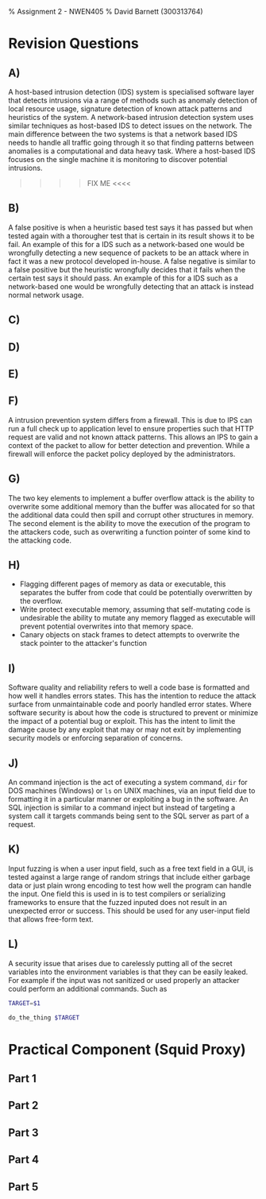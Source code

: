 % Assignment 2 - NWEN405
% David Barnett (300313764)

# Revision Questions

## A)

A host-based intrusion detection (IDS) system is specialised software layer that detects
intrusions via a range of methods such as anomaly detection of local resource usage,
signature detection of known attack patterns and heuristics of the system.
A network-based intrusion detection system uses similar techniques as host-based IDS to
detect issues on the network. 
The main difference between the two systems is that a network based IDS needs
to handle all traffic going through it so that finding patterns between anomalies 
is a computational and data heavy task. Where a host-based IDS focuses on the single machine
it is monitoring to discover potential intrusions.

>>>> FIX ME <<<<

## B)

A false positive is when a heuristic based test says it has passed but when
tested again with a thorougher test that is certain in its result shows it to be
fail.
An example of this for a IDS such as a network-based one would be wrongfully detecting
a new sequence of packets to be an attack where in fact it was a new protocol developed
in-house.
A false negative  is similar to a false positive but the heuristic wrongfully
decides that it fails when the certain test says it should pass.
An example of this for a IDS such as a network-based one would be wrongfully detecting
that an attack is instead normal network usage.

## C)

## D)

## E)

## F)

A intrusion  prevention system differs from a firewall.
This is due to IPS can run a full check up to application level to 
ensure properties such that HTTP request are valid and not known attack
patterns. This allows an IPS to gain a context of the packet to allow for
better detection and prevention.
While a firewall will enforce the packet policy deployed by the
administrators.

## G)

The two key elements to implement a buffer overflow attack is the ability
to overwrite some additional memory than the buffer was allocated for so that
the additional data could then spill and corrupt other structures in memory.
The second element is the ability to move the execution of the program to the
attackers code, such as overwriting a function pointer of some kind to the 
attacking code.

## H)

 * Flagging different pages of memory as data or executable, this separates the buffer from code that could be potentially overwritten by the overflow.
 * Write protect executable memory, assuming that self-mutating code is undesirable
   the ability to mutate any memory flagged as executable will prevent potential
   overwrites into that memory space.
 * Canary objects on stack frames to detect attempts to overwrite the stack pointer to
   the attacker's function

## I)

Software quality and reliability refers to well a code base is formatted and
how well it handles errors states.
This has the intention to reduce the attack surface from unmaintainable code
and poorly handled error states.
Where software security is about how the code is structured to prevent or
minimize the impact of a potential bug or exploit.
This has the intent to limit the damage cause by any exploit that may or may not exit
by implementing security models or enforcing separation of concerns.

## J)

An command injection is the act of executing a system command, `dir` for DOS
machines (Windows) or `ls` on UNIX machines, via an input field due to formatting
it in a particular manner or exploiting a bug in the software.
An SQL injection is similar to a command inject but instead of targeting a
system call it targets commands being sent to the SQL server as part of a
request.

## K)

Input fuzzing is when a user input field, such as a free text field in a GUI, is 
tested against a large range of random strings that include either garbage data or
just plain wrong encoding to test how well the program can handle the input.
One field this is used in is to test compilers or serializing frameworks to ensure
that the fuzzed inputed does not result in an unexpected error or success.
This should be used for any user-input field that allows free-form text.

## L)

A security issue that arises due to carelessly putting all of the secret variables into
the environment variables is that they can be easily leaked.
For example if the input was not sanitized or used properly an attacker
could perform an additional commands. Such as

```bash
TARGET=$1

do_the_thing $TARGET
```

# Practical Component (Squid Proxy)

## Part 1

## Part 2

## Part 3

## Part 4

## Part 5
